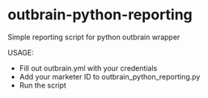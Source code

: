 # outbrain-python-reporting
Simple reporting script for python outbrain wrapper

USAGE: 
- Fill out outbrain.yml with your credentials
- Add your marketer ID to outbrain_python_reporting.py
- Run the script
